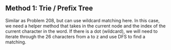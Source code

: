## Method 1: Trie / Prefix Tree 

Similar as Problem 208, but can use wildcard matching here. In this case, we need a helper method that takes in the current node and the
index of the current character in the word. If there is a dot (wildcard), we will need to iterate through the 26 characters from a to z 
and use DFS to find a matching. 
